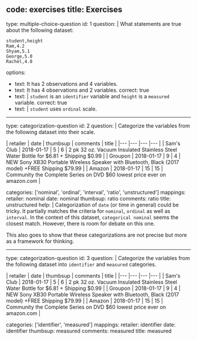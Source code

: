 code: exercises
title: Exercises
---
type: multiple-choice-question
id: 1
question: |
  What statements are true about the following dataset:

  ```
  student,height
  Ram,4.2
  Shyam,5.1
  George,5.0
  Rachel,4.8
  ```
options:
  - text: It has 2 observations and 4 variables.
  - text: It has 4 observations and 2 variables.
    correct: true
  - text: |
      `student` is an `identifier` variable and `height` is a `measured` variable.
    correct: true
  - text: |
      `student` uses `ordinal` scale.

---

type: categorization-question
id: 2
question: |
  Categorize the variables from the following dataset into their scale.

  | retailer   | date       | thumbsup | comments | title |
  |--- |--- |--- |--- |
  | Sam's Club | 2018-01-17 | 5      | 6        | 2 pk 32 oz. Vacuum Insulated Stainless Steel Water Bottle for $6.81 + Shipping $0.99 |
  | Groupon    | 2018-01-17 | 9      | 4        | NEW Sony XB30 Portable Wireless Speaker with Bluetooth, Black (2017 model) +FREE Shipping $79.99 |
  | Amazon     | 2018-01-17 | 15     | 15       | Community the Complete Series on DVD $60 lowest price ever on amazon.com |

categories: ['nominal', 'ordinal', 'interval', 'ratio', 'unstructured']
mappings:
  retailer: nominal
  date: nominal
  thumbsup: ratio
  comments: ratio
  title: unstructured
help: |
  Categorization of `date` (or time in general) could be tricky. It partially matches the criteria for `nominal`, `ordinal` as well as `interval`. In the context of this dataset, `categorical nominal` seems the closest match. However, there is room for debate on this one.

  This also goes to show that these categorizations are not precise but more as a framework for thinking.

---

type: categorization-question
id: 3
question: |
  Categorize the variables from the following dataset into `identifier` and `measured` categories.

  | retailer   | date       | thumbsup | comments | title |
  |--- |--- |--- |--- |
  | Sam's Club | 2018-01-17 | 5      | 6        | 2 pk 32 oz. Vacuum Insulated Stainless Steel Water Bottle for $6.81 + Shipping $0.99 |
  | Groupon    | 2018-01-17 | 9      | 4        | NEW Sony XB30 Portable Wireless Speaker with Bluetooth, Black (2017 model) +FREE Shipping $79.99 |
  | Amazon     | 2018-01-17 | 15     | 15       | Community the Complete Series on DVD $60 lowest price ever on amazon.com |

categories: ['identifier', 'measured']
mappings:
  retailer: identifier
  date: identifier
  thumbsup: measured
  comments: measured
  title: measured